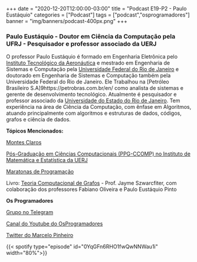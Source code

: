 +++
date = "2020-12-20T12:00:00-03:00"
title = "Podcast E19-P2 - Paulo Eustáquio"
categories = ["Podcast"]
tags = ["podcast","osprogramadores"]
banner = "img/banners/podcast-400px.png"
+++

### Paulo Eustáquio - Doutor em Ciência da Computação pela UFRJ - Pesquisador e professor associado da UERJ

O professor Paulo Eustáquio é formado em Engenharia Eletrônica pelo [Instituto Tecnológico da Aeronáutica](http://www.ita.br/) e mestrado em Engenharia de Sistemas e Computação pela [Universidade Federal do Rio de Janeiro](https://ufrj.br/) e doutorado em Engenharia de Sistemas e Computação também pela Universidade Federal do Rio de Janeiro. Ele Trabalhou na [Petróleo Brasileiro S.A]9https://petrobras.com.br/en/ como analista de sistemas e gerente de desenvolvimento tecnológico. Atualmente é pesquisador e professor associado da [Universidade do Estado do Rio de Janeiro](https://www.uerj.br/). Tem experiência na área de Ciência da Computação, com ênfase em Algoritmos, atuando principalmente com algoritmos e estruturas de dados, códigos, grafos e ciência de dados.

**Tópicos Mencionados:**

[Montes Claros](https://pt.wikipedia.org/wiki/Montes_Claros)

[Pós-Graduação em Ciências Computacionais (PPG-CCOMP) no Instituto de Matemática e Estatística da UERJ](https://ccomp.ime.uerj.br/)

[Maratonas de Programação](http://maratona.sbc.org.br/)

Livro: [Teoria Computacional de Grafos](https://www.amazon.com.br/Teoria-Computacional-Grafos-Jaime-Szwarcfiter/dp/8535288848/ref=sr_1_2?__mk_pt_BR=%C3%85M%C3%85%C5%BD%C3%95%C3%91&dchild=1&keywords=Szwarcfiter&qid=1608514589&sr=8-2) - Prof. Jayme Szwarcfiter, com colaboração dos professores Fabiano Oliveira e Paulo Eustáquio Pinto


**Os Programadores**

[Grupo no Telegram](https://t.me/osprogramadores)

[Canal do Youtube do OsProgramadores](https://www.youtube.com/channel/UCt_YNYGl6K5yNXlXEQDdwWg?view_as=subscriber)

[Twitter do Marcelo Pinheiro](https://twitter.com/mpinheir)


{{< spotify type="episode" id="0YqGFn6RHO1fwQwNNWau1i" width="80%">}}